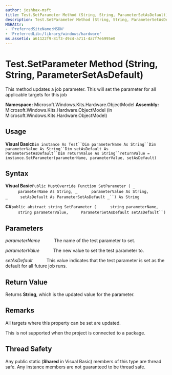 ```yaml
---
author: joshbax-msft
title: Test.SetParameter Method (String, String, ParameterSetAsDefault)
description: Test.SetParameter Method (String, String, ParameterSetAsDefault)
MSHAttr:
- 'PreferredSiteName:MSDN'
- 'PreferredLib:/library/windows/hardware'
ms.assetid: a61122f9-81f3-49c4-a711-4a7f7e6995e0
---
```


# Test.SetParameter Method (String, String, ParameterSetAsDefault)


This method updates a job parameter. This will set the parameter for all applicable targets for this job

**Namespace:** Microsoft.Windows.Kits.Hardware.ObjectModel **Assembly:** Microsoft.Windows.Kits.Hardware.ObjectModel (in Microsoft.Windows.Kits.Hardware.ObjectModel)

## Usage


**Visual Basic**`Dim instance As Test``Dim parameterName As String``Dim parameterValue As String``Dim setAsDefault As ParameterSetAsDefault``Dim returnValue As String``returnValue = instance.SetParameter(parameterName, parameterValue, setAsDefault)`

## Syntax


**Visual Basic**`Public MustOverride Function SetParameter ( _`           `parameterName As String, _`           `parameterValue As String, _`          `setAsDefault As ParameterSetAsDefault _``) As String`

**C#**`public abstract string SetParameter (`           `string parameterName,`           `string parameterValue,`          `ParameterSetAsDefault setAsDefault``) `

## Parameters


*parameterName*           The name of the test parameter to set.

*parameterValue*           The new value to set the test parameter to.

*setAsDefault*           This value indicates that the test parameter is set as the default for all future job runs.

## Return Value


Returns **String**, which is the updated value for the parameter.

## Remarks


All targets where this property can be set are updated.

This is not supported when the project is connected to a package.

## Thread Safety


Any public static (**Shared** in Visual Basic) members of this type are thread safe. Any instance members are not guaranteed to be thread safe.

 

 






